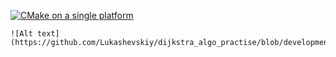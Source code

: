 [![CMake on a single platform](https://github.com/Lukashevskiy/dijkstra_algo_practise/actions/workflows/cmake-single-platform.yml/badge.svg?branch=development)](https://github.com/Lukashevskiy/dijkstra_algo_practise/actions/workflows/cmake-single-platform.yml)

```graphviz
![Alt text](https://github.com/Lukashevskiy/dijkstra_algo_practise/blob/development/graph.dot)
```
